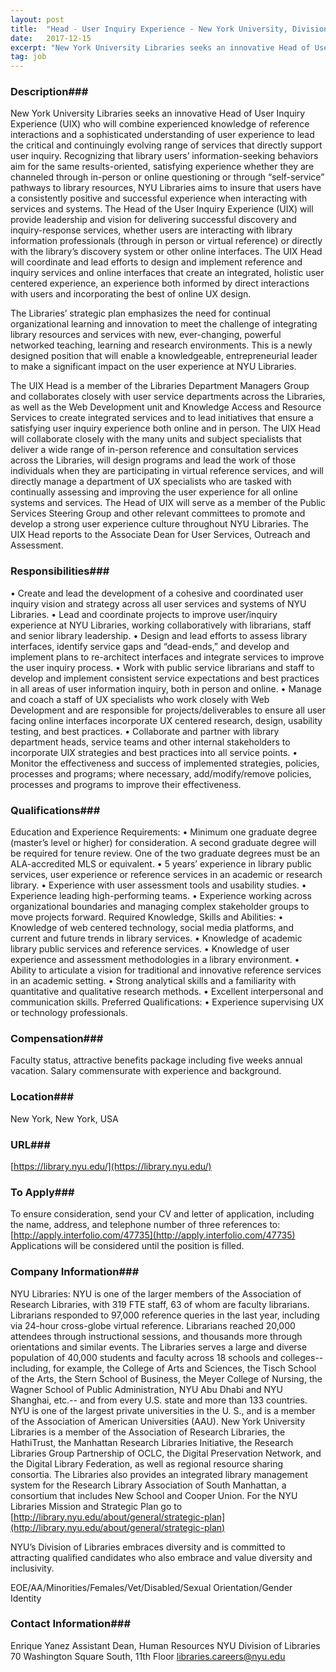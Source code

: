 ```yaml
---
layout: post
title:  "Head - User Inquiry Experience - New York University, Division of Libraries"
date:   2017-12-15
excerpt: "New York University Libraries seeks an innovative Head of User Inquiry Experience (UIX) who will combine experienced knowledge of reference interactions and a sophisticated understanding of user experience to lead the critical and continuingly evolving range of services that directly support user inquiry. Recognizing that library users’ information-seeking behaviors aim..."
tag: job
---
```


### Description###

New York University Libraries seeks an innovative Head of User Inquiry Experience (UIX) who will combine experienced knowledge of reference interactions and a sophisticated understanding of user experience to lead the critical and continuingly evolving range of services that directly support user inquiry.  Recognizing that library users’ information-seeking behaviors aim for the same results-oriented, satisfying experience whether they are channeled through in-person or online questioning or through “self-service” pathways to library resources, NYU Libraries aims to insure that users have a consistently positive and successful experience when interacting with services and systems. The Head of the User Inquiry Experience (UIX) will provide leadership and vision for delivering successful discovery and inquiry-response services, whether users are interacting with library information professionals (through in person or virtual reference) or directly with the library’s discovery system or other online interfaces.  The UIX Head will coordinate and lead efforts to design and implement reference and inquiry services and online interfaces that create an integrated, holistic user centered experience, an experience both informed by direct interactions with users and incorporating the best of online UX design.

The Libraries’ strategic plan emphasizes the need for continual organizational learning and innovation to meet the challenge of integrating library resources and services with new, ever-changing, powerful networked teaching, learning and research environments.  This is a newly designed position that will enable a knowledgeable, entrepreneurial leader to make a significant impact on the user experience at NYU Libraries.

The UIX Head is a member of the Libraries Department Managers Group and collaborates closely with user service departments across the Libraries, as well as the Web Development unit and Knowledge Access and Resource Services to create integrated services and to lead initiatives that ensure a satisfying user inquiry experience both online and in person.  The UIX Head will collaborate closely with the many units and subject specialists that deliver a wide range of in-person reference and consultation services across the Libraries, will design programs and lead the work of those individuals when they are participating in virtual reference services, and will directly manage a department of UX specialists who are tasked with continually assessing and improving the user experience for all online systems and services.  The Head of UIX will serve as a member of the Public Services Steering Group and other relevant committees to promote and develop a strong user experience culture throughout NYU Libraries. The UIX Head reports to the Associate Dean for User Services, Outreach and Assessment.  


### Responsibilities###

• Create and lead the development of a cohesive and coordinated user inquiry vision and strategy across all user services and systems of NYU Libraries.
• Lead and coordinate projects to improve user/inquiry experience at NYU Libraries, working collaboratively with librarians, staff and senior library leadership.
• Design and lead efforts to assess library interfaces, identify service gaps and “dead-ends,” and develop and implement plans to re-architect interfaces and integrate services to improve the user inquiry process.
• Work with public service librarians and staff to develop and implement consistent service expectations and best practices in all areas of user information inquiry, both in person and online.
• Manage and coach a staff of UX specialists who work closely with Web Development and are responsible for projects/deliverables to ensure all user facing online interfaces incorporate UX centered research, design, usability testing, and best practices.
• Collaborate and partner with library department heads, service teams and other internal stakeholders to incorporate UIX strategies and best practices into all service points. 
• Monitor the effectiveness and success of implemented strategies, policies, processes and programs; where necessary, add/modify/remove policies, processes and programs to improve their effectiveness.


### Qualifications###

Education and Experience Requirements:
• Minimum one graduate degree (master’s level or higher) for consideration. A second graduate degree will be required for tenure review. One of the two graduate degrees must be an ALA-accredited MLS or equivalent.
• 5 years’ experience in library public services, user experience or reference services in an academic or research library. 
• Experience with user assessment tools and usability studies.
• Experience leading high-performing teams.
• Experience working across organizational boundaries and managing complex stakeholder groups to move projects forward.
Required Knowledge, Skills and Abilities:
• Knowledge of web centered technology, social media platforms, and current and future trends in library services.
• Knowledge of academic library public services and reference services.
• Knowledge of user experience and assessment methodologies in a library environment.
• Ability to articulate a vision for traditional and innovative reference services in an academic setting.
• Strong analytical skills and a familiarity with quantitative and qualitative research methods.
• Excellent interpersonal and communication skills.
Preferred Qualifications:
• Experience supervising UX or technology professionals.


### Compensation###

Faculty status, attractive benefits package including five weeks annual vacation. Salary commensurate with experience and background.


### Location###

New York, New York, USA


### URL###

[https://library.nyu.edu/](https://library.nyu.edu/)

### To Apply###

To ensure consideration, send your CV and letter of application, including the name, address, and telephone number of three references to: [http://apply.interfolio.com/47735](http://apply.interfolio.com/47735) Applications will be considered until the position is filled.


### Company Information###

NYU Libraries: NYU is one of the larger members of the Association of Research Libraries, with 319 FTE staff, 63 of whom are faculty librarians.  Librarians responded to 97,000 reference queries in the last year, including via 24-hour cross-globe virtual reference.  Librarians reached 20,000 attendees through instructional sessions, and thousands more through orientations and similar events.  The Libraries serves a large and diverse population of 40,000 students and faculty across 18 schools and colleges-- including, for example, the College of Arts and Sciences, the Tisch School of the Arts, the Stern School of Business, the Meyer College of Nursing, the Wagner School of Public Administration, NYU Abu Dhabi and NYU Shanghai, etc.-- and from every U.S. state and more than 133 countries.  NYU is one of the largest private universities in the U. S., and is a member of the Association of American Universities (AAU).  New York University Libraries is a member of the Association of Research Libraries, the HathiTrust, the Manhattan Research Libraries Initiative, the Research Libraries Group Partnership of OCLC, the Digital Preservation Network, and the Digital Library Federation, as well as regional resource sharing consortia. The Libraries also provides an integrated library management system for the Research Library Association of South Manhattan, a consortium that includes New School and Cooper Union. For the NYU Libraries Mission and Strategic Plan go to [http://library.nyu.edu/about/general/strategic-plan](http://library.nyu.edu/about/general/strategic-plan)

NYU’s Division of Libraries embraces diversity and is committed to attracting qualified candidates who also embrace and value diversity and inclusivity.

EOE/AA/Minorities/Females/Vet/Disabled/Sexual Orientation/Gender Identity


### Contact Information###

Enrique Yanez
Assistant Dean, Human Resources
NYU Division of Libraries
70 Washington Square South, 11th Floor
libraries.careers@nyu.edu

